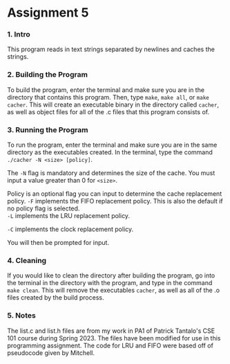 
# Assignment 5

### 1. Intro

This program reads in text strings separated by newlines and caches the strings.

### 2. Building the Program

To build the program, enter the terminal and make sure you are in the directory that contains this program. Then, type `make`, `make all`, or `make cacher`. This will create an executable binary in the directory called `cacher`, as well as object files for all of the .c files that this program consists of. 

### 3. Running the Program

To run the program, enter the terminal and make sure you are in the same directory as the executables created. In the terminal, type the command `./cacher -N <size> [policy]`.   

The `-N` flag is mandatory and determines the size of the cache. You must input a value greater than 0 for `<size>`.   

Policy is an optional flag you can input to determine the cache replacement policy. 
`-F` implements the FIFO replacement policy. This is also the default if no policy flag is selected.  
`-L` implements the LRU replacement policy.  

`-C` implements the clock replacement policy.  

You will then be prompted for input.

### 4. Cleaning

If you would like to clean the directory after building the program, go into the terminal in the directory with the program, and type in the command `make clean`. This will remove the executables `cacher`, as well as all of the .o files created by the build process.

### 5. Notes

The list.c and list.h files are from my work in PA1 of Patrick Tantalo's CSE 101 course during Spring 2023. The files have been modified for use in this programming assignment. The code for LRU and FIFO were based off of pseudocode given by Mitchell.


